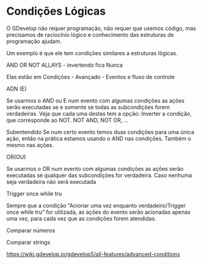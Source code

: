 # Condições Lógicas

O GDevelop não requer programação, não requer que usemos código, mas precisamos de raciocínio lógico e conhecimento das estruturas de programação ajudam.

Um exemplo é que ele tem condições similares a estruturas lógicas.

AND
OR
NOT
ALLAYS - invertendo fica Nunca

Elas estão em Condições - Avançado - Eventos e fluxo de controle

ADN (E)

Se usarmos o AND ou E num evento com algumas condições as ações serão executadas se e somente se todas as subcondições forem verdadeiras.
Veja que cada uma destas tem a opção: Inverter a condição, que corresponde ao NOT. NOT AND, NOT OR, ...

Subentendido
Se num certo evento temos duas condições para uma única ação, então na prática estamos usando o AND nas condições. Também o mesmo nas ações.


OR(OU)

Se usarmos o OR num evento com algumas condições as ações serão executadas se qualquer das subcondições for verdadeira. Caso nenhuma seja verdadeira não será executada

Trigger once while tru

Sempre que a condição “Acionar uma vez enquanto verdadeiro/Trigger once while tru” for utilizada, as ações do evento serão acionadas apenas uma vez, para cada vez que as condições forem atendidas.

Comparar números

Comparar strings

https://wiki.gdevelop.io/gdevelop5/all-features/advanced-conditions
